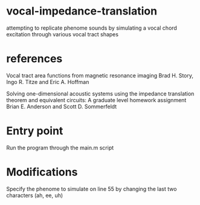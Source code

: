 # vocal-impedance-translation
 attempting to replicate phenome sounds by simulating a vocal chord excitation through various vocal tract shapes


# references

Vocal tract area functions from magnetic resonance imaging
Brad H. Story, Ingo R. Titze and Eric A. Hoffman

Solving one-dimensional acoustic systems using the impedance translation theorem and equivalent circuits: A graduate level homework assignment
Brian E. Anderson and Scott D. Sommerfeldt


# Entry point

Run the program through the main.m script


# Modifications

Specify the phenome to simulate on line 55 by changing the last two characters (ah, ee, uh)